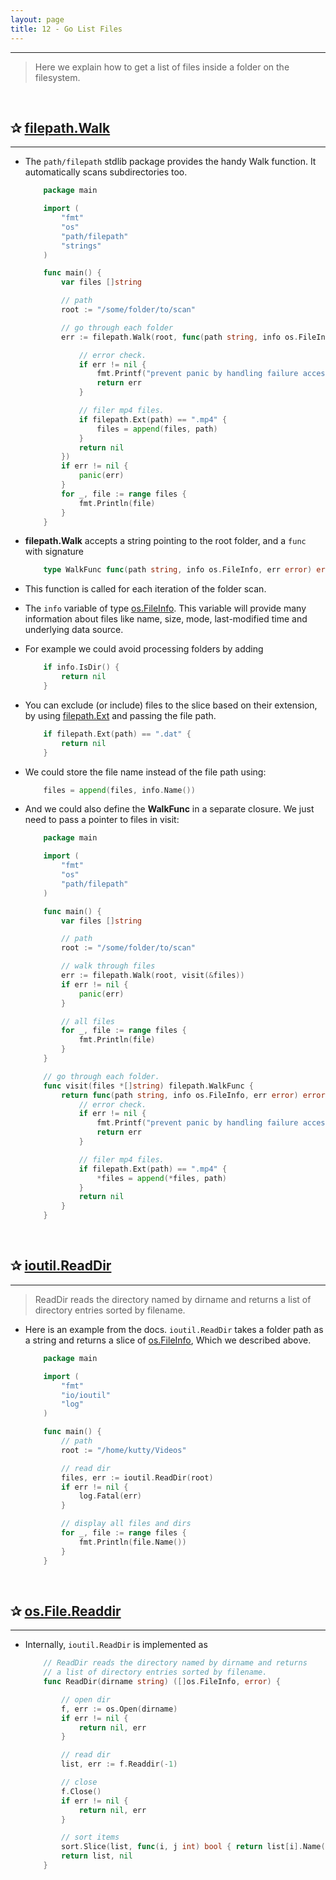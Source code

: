```yaml
---
layout: page
title: 12 - Go List Files
---
```


***
<!-- markdownlint-disable MD002 -->

> Here we explain how to get a list of files inside a folder on the filesystem.

&nbsp;

<!-- markdownlint-disable MD002 -->

## ✰ [filepath.Walk](https://golang.org/pkg/path/filepath/#Walk)

***

* The `path/filepath` stdlib package provides the handy Walk function. It automatically scans subdirectories too.

    ```go
        package main

        import (
            "fmt"
            "os"
            "path/filepath"
            "strings"
        )

        func main() {
            var files []string

            // path
            root := "/some/folder/to/scan"

            // go through each folder
            err := filepath.Walk(root, func(path string, info os.FileInfo, err error) error {

                // error check.
                if err != nil {
                    fmt.Printf("prevent panic by handling failure accessing a path %q: %v\n", path, err)
                    return err
                }

                // filer mp4 files.
                if filepath.Ext(path) == ".mp4" {
                    files = append(files, path)
                }
                return nil
            })
            if err != nil {
                panic(err)
            }
            for _, file := range files {
                fmt.Println(file)
            }
        }
    ```

* __filepath.Walk__ accepts a string pointing to the root folder, and a `func` with signature

    ```go
        type WalkFunc func(path string, info os.FileInfo, err error) error
    ```

* This function is called for each iteration of the folder scan.

* The `info` variable of type [os.FileInfo](https://golang.org/pkg/os/#FileInfo). This variable will provide many information about files like name, size, mode, last-modified time and underlying data source.

* For example we could avoid processing folders by adding

    ```go
        if info.IsDir() {
            return nil
        }
    ```

* You can exclude (or include) files to the slice based on their extension, by using [filepath.Ext](https://golang.org/pkg/path/filepath/#Ext) and passing the file path.

    ```go
        if filepath.Ext(path) == ".dat" {
            return nil
        }
    ```

* We could store the file name instead of the file path using:

    ```go
        files = append(files, info.Name())
    ```

* And we could also define the __WalkFunc__ in a separate closure. We just need to pass a pointer to files in visit:

    ```go
        package main

        import (
            "fmt"
            "os"
            "path/filepath"
        )

        func main() {
            var files []string

            // path
            root := "/some/folder/to/scan"

            // walk through files
            err := filepath.Walk(root, visit(&files))
            if err != nil {
                panic(err)
            }

            // all files
            for _, file := range files {
                fmt.Println(file)
            }
        }

        // go through each folder.
        func visit(files *[]string) filepath.WalkFunc {
            return func(path string, info os.FileInfo, err error) error {
                // error check.
                if err != nil {
                    fmt.Printf("prevent panic by handling failure accessing a path %q: %v\n", path, err)
                    return err
                }

                // filer mp4 files.
                if filepath.Ext(path) == ".mp4" {
                    *files = append(*files, path)
                }
                return nil
            }
        }
    ```

&nbsp;

## ✰ [ioutil.ReadDir](https://golang.org/pkg/io/ioutil/#ReadDir)

***

> ReadDir reads the directory named by dirname and returns a list of directory entries sorted by filename.

* Here is an example from the docs. `ioutil.ReadDir` takes a folder path as a string and returns a slice of [os.FileInfo](https://golang.org/pkg/os/#FileInfo), Which we described above.

    ```go
        package main

        import (
            "fmt"
            "io/ioutil"
            "log"
        )

        func main() {
            // path
            root := "/home/kutty/Videos"

            // read dir
            files, err := ioutil.ReadDir(root)
            if err != nil {
                log.Fatal(err)
            }

            // display all files and dirs
            for _, file := range files {
                fmt.Println(file.Name())
            }
        }
    ```

&nbsp;

## ✰ [os.File.Readdir](https://golang.org/pkg/os/#File.Readdir)

***

* Internally, `ioutil.ReadDir` is implemented as

    ```go
        // ReadDir reads the directory named by dirname and returns
        // a list of directory entries sorted by filename.
        func ReadDir(dirname string) ([]os.FileInfo, error) {

            // open dir
            f, err := os.Open(dirname)
            if err != nil {
                return nil, err
            }

            // read dir
            list, err := f.Readdir(-1)

            // close
            f.Close()
            if err != nil {
                return nil, err
            }

            // sort items
            sort.Slice(list, func(i, j int) bool { return list[i].Name() < list[j].Name() })
            return list, nil
        }
    ```